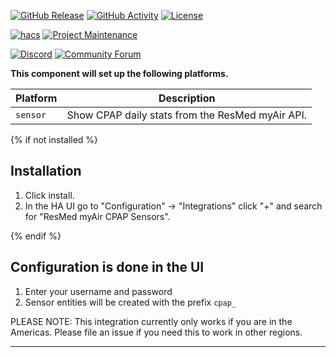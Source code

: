 [![GitHub Release][releases-shield]][releases]
[![GitHub Activity][commits-shield]][commits]
[![License][license-shield]][license]

[![hacs][hacsbadge]][hacs]
[![Project Maintenance][maintenance-shield]][user_profile]

[![Discord][discord-shield]][discord]
[![Community Forum][forum-shield]][forum]


**This component will set up the following platforms.**

| Platform | Description                                      |
| -------- | ------------------------------------------------ |
| `sensor` | Show CPAP daily stats from the ResMed myAir API. |


{% if not installed %}
## Installation

1. Click install.
1. In the HA UI go to "Configuration" -> "Integrations" click "+" and search for "ResMed myAir CPAP Sensors".

{% endif %}


## Configuration is done in the UI

1. Enter your username and password
2. Sensor entities will be created with the prefix `cpap_`

PLEASE NOTE: This integration currently only works if you are in the Americas. Please file an issue if you need this to work in other regions.

***

[resmed_myair_sensors]: https://github.com/prestomation/resmed_myair_sensors
[commits-shield]: https://img.shields.io/github/commit-activity/y/prestomation/resmed_myair_sensors.svg?style=for-the-badge
[commits]: https://github.com/prestomation/resmed_myair_sensors/commits/master
[hacs]: https://hacs.xyz
[hacsbadge]: https://img.shields.io/badge/HACS-Custom-orange.svg?style=for-the-badge
[discord]: https://discord.gg/Qa5fW2R
[discord-shield]: https://img.shields.io/discord/330944238910963714.svg?style=for-the-badge
[forum-shield]: https://img.shields.io/badge/community-forum-brightgreen.svg?style=for-the-badge
[forum]: https://community.home-assistant.io/
[license]: https://github.com/prestomation/resmed_myair_sensors/blob/main/LICENSE
[license-shield]: https://img.shields.io/github/license/prestomation/resmed_myair_sensors.svg?style=for-the-badge
[maintenance-shield]: https://img.shields.io/badge/maintainer-Preston%20Tamkin%20%40prestomationblue.svg?style=for-the-badge
[releases-shield]: https://img.shields.io/github/release/prestomation/resmed_myair_sensors.svg?style=for-the-badge
[releases]: https://github.com/prestomation/resmed_myair_sensors/releases
[user_profile]: https://github.com/prestomation
